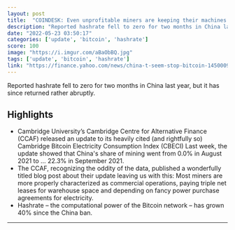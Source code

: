 ```yaml
---
layout: post
title:  "COINDESK: Even unprofitable miners are keeping their machines on due to their Bitcoin investments. They are mining at a loss even though they can just buy the coins for less at spot markets."
description: "Reported hashrate fell to zero for two months in China last year, but it has since returned rather abruptly."
date: "2022-05-23 03:50:17"
categories: ['update', 'bitcoin', 'hashrate']
score: 100
image: "https://i.imgur.com/aBaObBQ.jpg"
tags: ['update', 'bitcoin', 'hashrate']
link: "https://finance.yahoo.com/news/china-t-seem-stop-bitcoin-145000983.html"
---
```


Reported hashrate fell to zero for two months in China last year, but it has since returned rather abruptly.

## Highlights

- Cambridge University’s Cambridge Centre for Alternative Finance (CCAF) released an update to its heavily cited (and rightfully so) Cambridge Bitcoin Electricity Consumption Index (CBECI) Last week, the update showed that China's share of mining went from 0.0% in August 2021 to … 22.3% in September 2021.
- The CCAF, recognizing the oddity of the data, published a wonderfully titled blog post about their update leaving us with this: Most miners are more properly characterized as commercial operations, paying triple net leases for warehouse space and depending on fancy power purchase agreements for electricity.
- Hashrate – the computational power of the Bitcoin network – has grown 40% since the China ban.

---
